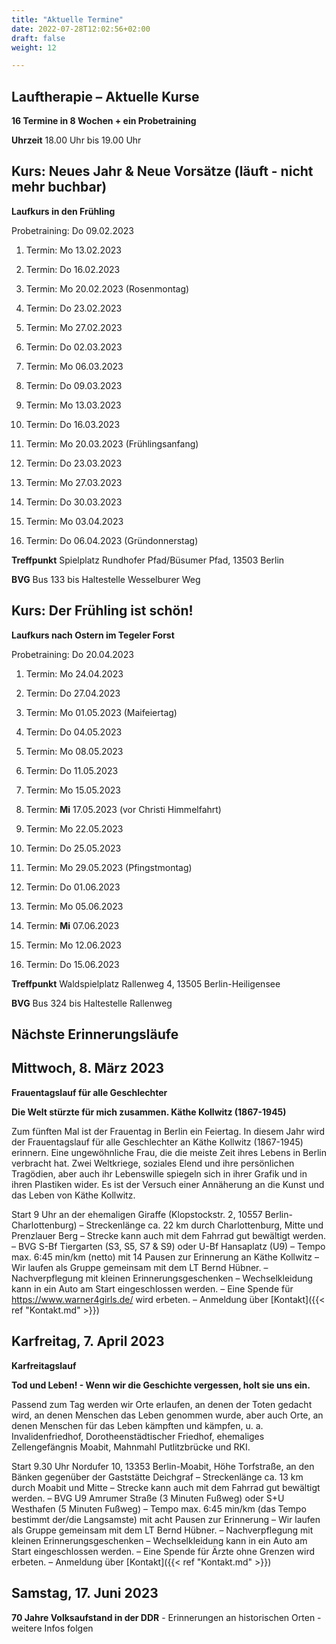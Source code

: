 ```yaml
---
title: "Aktuelle Termine"
date: 2022-07-28T12:02:56+02:00
draft: false
weight: 12

---
```



## Lauftherapie – Aktuelle Kurse 

__16 Termine in 8 Wochen + ein Probetraining__

__Uhrzeit__ 18.00 Uhr bis 19.00 Uhr


## Kurs: Neues Jahr & Neue Vorsätze (läuft - nicht mehr buchbar)

__Laufkurs in den Frühling__
 
Probetraining: Do 09.02.2023

1. Termin: Mo 13.02.2023

2. Termin: Do 16.02.2023

3. Termin: Mo 20.02.2023 (Rosenmontag)

4. Termin: Do 23.02.2023

5. Termin: Mo 27.02.2023

6. Termin: Do 02.03.2023

7. Termin: Mo 06.03.2023

8. Termin: Do 09.03.2023

9. Termin: Mo 13.03.2023

10. Termin: Do 16.03.2023

11. Termin: Mo 20.03.2023 (Frühlingsanfang)

12. Termin: Do 23.03.2023

13. Termin: Mo 27.03.2023

14. Termin: Do 30.03.2023

15. Termin: Mo 03.04.2023

16. Termin: Do 06.04.2023 (Gründonnerstag)

__Treffpunkt__ Spielplatz Rundhofer Pfad/Büsumer Pfad, 13503 Berlin

__BVG__ Bus 133 bis Haltestelle Wesselburer Weg



## Kurs: Der Frühling ist schön!

__Laufkurs nach Ostern im Tegeler Forst__
 
Probetraining: Do 20.04.2023

1. Termin: Mo 24.04.2023

2. Termin: Do 27.04.2023

3. Termin: Mo 01.05.2023 (Maifeiertag)

4. Termin: Do 04.05.2023

5. Termin: Mo 08.05.2023

6. Termin: Do 11.05.2023

7. Termin: Mo 15.05.2023

8. Termin: __Mi__ 17.05.2023 (vor Christi Himmelfahrt)

9. Termin: Mo 22.05.2023

10. Termin: Do 25.05.2023

11. Termin: Mo 29.05.2023 (Pfingstmontag)

12. Termin: Do 01.06.2023

13. Termin: Mo 05.06.2023

14. Termin: __Mi__ 07.06.2023

15. Termin: Mo 12.06.2023

16. Termin: Do 15.06.2023


__Treffpunkt__ Waldspielplatz Rallenweg 4, 13505 Berlin-Heiligensee

__BVG__ Bus 324 bis Haltestelle Rallenweg




## Nächste Erinnerungsläufe 

## Mittwoch, 8. März 2023

__Frauentagslauf für alle Geschlechter__

__Die Welt stürzte für mich zusammen. Käthe Kollwitz (1867-1945)__

Zum fünften Mal ist der Frauentag in Berlin ein Feiertag. In diesem Jahr wird der Frauentagslauf für alle Geschlechter an Käthe Kollwitz (1867-1945) erinnern. Eine ungewöhnliche Frau, die die meiste Zeit ihres Lebens in Berlin verbracht hat. Zwei Weltkriege, soziales Elend und ihre persönlichen Tragödien, aber auch ihr Lebenswille spiegeln sich in ihrer Grafik und in ihren Plastiken wider. Es ist der Versuch einer Annäherung an die Kunst und das Leben von Käthe Kollwitz. 

Start 9 Uhr an der ehemaligen Giraffe (Klopstockstr. 2, 10557 Berlin-Charlottenburg) – Streckenlänge ca. 22 km durch Charlottenburg, Mitte und Prenzlauer Berg – Strecke kann auch mit dem Fahrrad gut bewältigt werden. – BVG S-Bf Tiergarten (S3, S5, S7 & S9) oder U-Bf Hansaplatz (U9) – Tempo max. 6:45 min/km (netto) mit 14 Pausen zur Erinnerung an Käthe Kollwitz – Wir laufen als Gruppe gemeinsam mit dem LT Bernd Hübner. – Nachverpflegung mit kleinen Erinnerungsgeschenken – Wechselkleidung kann in ein Auto am Start eingeschlossen werden. – Eine Spende für https://www.warner4girls.de/ wird erbeten. – Anmeldung über [Kontakt]({{< ref "Kontakt.md" >}})


## Karfreitag, 7. April 2023

__Karfreitagslauf__ 

__Tod und Leben! - Wenn wir die Geschichte vergessen, holt sie uns ein.__ 

Passend zum Tag werden wir Orte erlaufen, an denen der Toten gedacht wird, an denen Menschen das Leben genommen wurde, aber auch Orte, an denen Menschen für das Leben kämpften und kämpfen, u. a. Invalidenfriedhof, Dorotheenstädtischer Friedhof, ehemaliges Zellengefängnis Moabit, Mahnmahl Putlitzbrücke und RKI.

Start 9.30 Uhr Nordufer 10, 13353 Berlin-Moabit, Höhe Torfstraße, an den Bänken gegenüber der Gaststätte Deichgraf – Streckenlänge ca. 13  km durch Moabit und Mitte – Strecke kann auch mit dem Fahrrad gut bewältigt werden. – BVG U9 Amrumer Straße (3 Minuten Fußweg) oder S+U Westhafen (5 Minuten Fußweg) – Tempo max. 6:45 min/km (das Tempo bestimmt der/die Langsamste) mit acht Pausen zur Erinnerung  – Wir laufen als Gruppe gemeinsam mit dem LT Bernd Hübner. – Nachverpflegung mit kleinen Erinnerungsgeschenken – Wechselkleidung kann in ein Auto am Start eingeschlossen werden. – Eine Spende für Ärzte ohne Grenzen wird erbeten. – Anmeldung über [Kontakt]({{< ref "Kontakt.md" >}})

## Samstag, 17. Juni 2023

__70 Jahre Volksaufstand in der DDR__ - Erinnerungen an historischen Orten - weitere Infos folgen

